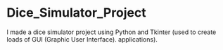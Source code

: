 # Dice_Simulator_Project
I made a dice simulator project using Python and Tkinter (used to create loads of GUI (Graphic User Interface). applications).
